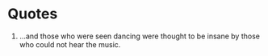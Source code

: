 # Quotes

1. ...and those who were seen dancing were thought to be insane by those who could not hear the music.
